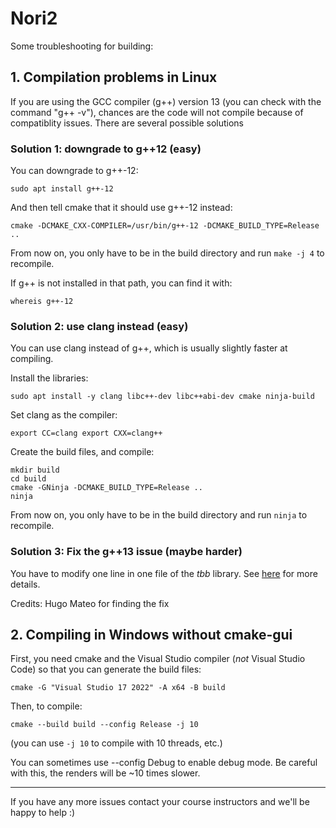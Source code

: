 # Nori2

Some troubleshooting for building:
## 1. Compilation problems in Linux

If you are using the GCC compiler (g++) version 13 (you can check with the command "g++ -v"), chances are the code will not compile because of compatiblity issues. There are several possible solutions

### Solution 1: downgrade to g++12 (easy)

You can downgrade to g++-12:

```sudo apt install g++-12```

And then tell cmake that it should use g++-12 instead:

```cmake -DCMAKE_CXX-COMPILER=/usr/bin/g++-12 -DCMAKE_BUILD_TYPE=Release ..```

From now on, you only have to be in the build directory and run ```make -j 4``` to recompile.

If g++ is not installed in that path, you can find it with:

```whereis g++-12```

### Solution 2: use clang instead (easy)

You can use clang instead of g++, which is usually slightly faster at compiling. 

Install the libraries:

```sudo apt install -y clang libc++-dev libc++abi-dev cmake ninja-build```

Set clang as the compiler:

```export CC=clang export CXX=clang++```

Create the build files, and compile:
```
mkdir build
cd build
cmake -GNinja -DCMAKE_BUILD_TYPE=Release ..
ninja
```

From now on, you only have to be in the build directory and run ```ninja``` to recompile.

### Solution 3: Fix the g++13 issue (maybe harder)
You have to modify one line in one file of the _tbb_ library. See [here](https://discourse.mc-stan.org/t/cmdstan-installation-fails-on-linux-issue-with-tbb/31125/2) for more details.

Credits: Hugo Mateo for finding the fix


## 2. Compiling in Windows without cmake-gui

First, you need cmake and the Visual Studio compiler (_not_ Visual Studio Code) so that you can generate the build files:

```
cmake -G "Visual Studio 17 2022" -A x64 -B build
```

Then, to compile:
```
cmake --build build --config Release -j 10
```

(you can use ```-j 10``` to compile with 10 threads, etc.)

You can sometimes use --config Debug to enable debug mode. Be careful with this, the renders will be ~10 times slower.

___________________________
If you have any more issues contact your course instructors and we'll be happy to help :)
